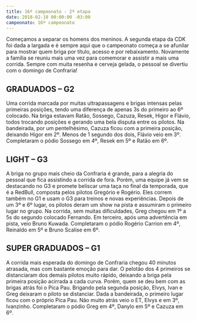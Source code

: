 ```yaml
---
title: 16º campeonato - 2ª etapa
date: 2018-02-18 00:00:00 -03:00
campeonato: 16º campeonato
---
```


Começamos a separar os homens dos meninos. A segunda etapa da CDK foi dada a largada e é sempre aqui que o campeonato começa a se afunilar para mostrar quem briga por título, acesso e por rebaixamento. Novamente a família se reuniu mais uma vez para comemorar e assistir a mais uma corrida. Sempre com muita resenha e cerveja gelada, o pessoal se divertiu com o domingo de Confraria!

## GRADUADOS – G2

Uma corrida marcada por muitas ultrapassagens e brigas intensas pelas primeiras posições, tendo uma diferença de apenas 3s do primeiro ao 6º colocado. Na briga estavam Ratão, Sossego, Cazuza, Resek, Higor e Flávio, todos trocando posições e gerando uma bela disputa entre os pilotos. Na bandeirada, por um pentelhésimo, Cazuza ficou com a primeira posição, deixando Higor em 2º. Menos de 1 segundo dos dois, Flávio veio em 3º. Completaram o pódio Sossego em 4º, Resek em 5º e Ratão em 6º.

## LIGHT – G3

A briga no grupo mais cheio da Confraria é grande, para a alegria do pessoal que fica assistindo a corrida de fora. Porém, uma equipe já vem se destacando no G3 e promete beliscar uma taça no final da temporada, que é a RedBull, composta pelos pilotos Gregório e Rogério. Eles correm também no G1 e usam o G3 para treinos e novas experiências. Depois de um 3º e 6º lugar, os pilotos deram um show na pista e assumiram o primeiro lugar no grupo. Na corrida, sem muitas dificuldades, Greg chegou em 1º a 5s do segundo colocado Fernando. Em terceiro, após uma advertência em pista, veio Bruno Kuwada. Completaram o pódio Rogério Carrion em 4º, Reinaldo em 5º e Bruno Scalise em 6º.

## SUPER GRADUADOS – G1

A corrida mais esperada do domingo de Confraria chegou 40 minutos atrasada, mas com bastante emoção para dar. O pelotão dos 4 primeiros se distanciaram dos demais pilotos muito rápido, deixando a briga pela primeira posição acirrada a cada curva. Porém, quem se deu bem com as brigas atrás foi o Pica Pau. Brigando pela segunda posição, Elvys, Ivan e Greg deixaram o piloto se distanciar. Dada a bandeirada, o primeiro lugar ficou com o próprio Pica Pau. Não muito atrás veio o ET, Elvys e em 3º, Ivanzinho. Completaram o pódio Greg em 4º, Danylo em 5º e Cazuza em 6º.